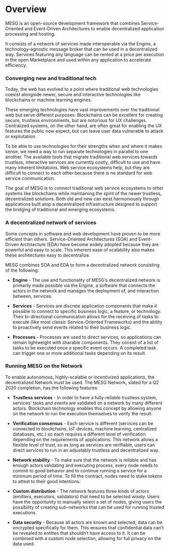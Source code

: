 # Overview

MESG is an open-source development framework that combines Service-Oriented and Event-Driven Architectures to enable decentralized application processing and hosting.

It consists of a network of services made interoperable via the Engine, a technology-agnostic message broker that can be used in a decentralized way. Services featuring any language can be rented at a price per execution in the open Marketplace and used within any application to accelerate efficiency. 

### Converging new and traditional tech

Today, the web has evolved to a point where traditional web technologies coexist alongside newer, secure and interactive technologies like blockchains or machine learning engines. 

These emerging technologies have vast improvements over the traditional web but serve different purposes. Blockchains can be excellent for creating secure, trustless environments, but are notorious for UX challenges. Centralized systems, on the other hand, are often great for enabling the UX features the public now expect, but can leave user data vulnerable to attack or exploitation. 

To be able to use technologies for their strengths when and where it makes sense, we need a way to run separate technologies in parallel to one another. The available tools that migrate traditional web services towards trustless, interactive services are currently costly, difficult to use and have many inherent limitations. Web service ecosystems help, but they are difficult to connect to each other because there is no standard for web service communication. 

The goal of MESG is to connect traditional web service ecosystems to other systems like blockchains while maintaining the spirit of the newer trustless, decentralized solutions. Both old and new can exist harmoniously through applications built atop a decentralized infrastructure designed to support the bridging of traditional and emerging ecosystems.

### A decentralized network of services 

Some concepts in software and web development have proven to be more efficient than others. Service-Oriented Architectures (SOA) and Event-Driven Architecture (EDA) have become widely adopted because they are powerful and easy to scale. This inherent ease of scalability also makes these architectures easy to decentralize. 

MESG combines SOA and EDA to form a decentralized network consisting of the following: 
					
						
- **Engine** - The use and functionality of MESG’s decentralized network is primarily made possible via the Engine, a software that connects the actors in the network and manages the deployment of, and interaction between, services. 

- **Services** - Services are discrete application components that make it possible to connect to specific business logic, a feature, or technology. Their bi-directional communication allows for the receiving of tasks to execute (like most classic Service-Oriented Frameworks) and the ability to proactively send events related to their business logic.

- **Processes** - Processes are used to direct services, so applications can remain lightweight with sharable components. They consist of a list of tasks to be executed once a specific event occurs. A completed task can trigger one or more additional tasks depending on its result. 


### Running MESG on the Network

To enable autonomous, highly-scalable or incentivized applications, the decentralized Network must be used. The MESG Network, slated for a Q2 2020 completion, has the following features: 

- **Trustless services** - In order to have a fully-reliable trustless system, services’ tasks and events are validated on a network by many different actors. Blockchain technology enables this concept by allowing anyone on the network to run the execution themselves to verify the result.

- **Verification consensus** - Each service is different (services can be connected to blockchains, IoT devices, machine learning, centralized databases, etc.) so each requires a different level of verification depending on the requirements of applications. This network allows a flexible level of trust, so as long as services are verifiable, users can direct services to run in an adjustably trustless and decentralized way.

- **Network stability** - To make sure that the network is reliable and has enough actors validating and executing process, every node needs to commit to good behavior and to continue running a service for a minimum period of time. To fill the contract, nodes need to stake tokens to attest to their good intentions.

- **Custom distribution** - The network features three kinds of actors (emitters, executors, validators) that need to be selected wisely. Users have the opportunity to manually select a set of nodes, giving users the possibility of creating sub-networks that can be used for running trusted executions.

- **Data security** - Because all actors are known and selected, data can be encrypted specifically for them. This ensures that confidential data can’t be revealed to entities that shouldn’t have access to it. It can be combined with a custom node selection, allowing for full privacy on the data used.
